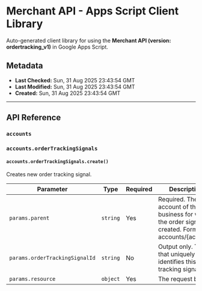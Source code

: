 # Merchant API - Apps Script Client Library

Auto-generated client library for using the **Merchant API (version: ordertracking_v1)** in Google Apps Script.

## Metadata

- **Last Checked:** Sun, 31 Aug 2025 23:43:54 GMT
- **Last Modified:** Sun, 31 Aug 2025 23:43:54 GMT
- **Created:** Sun, 31 Aug 2025 23:43:54 GMT



---

## API Reference

### `accounts`

### `accounts.orderTrackingSignals`

#### `accounts.orderTrackingSignals.create()`

Creates new order tracking signal.

| Parameter | Type | Required | Description |
|---|---|---|---|
| `params.parent` | `string` | Yes | Required. The account of the business for which the order signal is created. Format: accounts/{account} |
| `params.orderTrackingSignalId` | `string` | No | Output only. The ID that uniquely identifies this order tracking signal. |
| `params.resource` | `object` | Yes | The request body. |